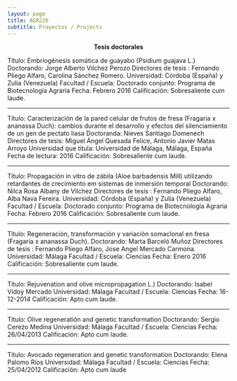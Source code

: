 ```yaml
---
layout: page
title: AGR226
subtitle: Proyectos / Projects
---
```


<center><b>Tesis doctorales</b></center>

Título: Embriogénesis somática de guayabo (Psidium guajava L.) 
Doctorando: Jorge Alberto Vilchez Perozo
Directores de tesis :  Fernando Pliego Alfaro, Carolina Sánchez Romero.
Universidad: Córdoba (España) y Zulia (Venezuela)
Facultad / Escuela: Doctorado conjunto: Programa de Biotecnología Agraria
Fecha: Febrero 2016
Calificación:  Sobresaliente cum laude.

---

Título: Caracterización de la pared celular de frutos de fresa (Fragaria x ananassa Duch): cambios
durante el desarrollo y efectos del silenciamiento de un gen de pectato liasa
Doctoranda: Nieves Santiago Domenech
Directores de tesis: Miguel Ángel Quesada Felice, Antonio Javier Matas Arroyo
Universidad que titula: Universidad de Málaga, Málaga, España
Fecha de lectura: 2016
Calificación:  Sobresaliente cum laude.

---

Título: Propagación in vitro de zábila (Aloe barbadensis Mill) utilizando retardantes de crecimiento em sistemas de inmersión temporal 
Doctorando: Nilca Rosa Albany de Vilchez
Directores de tesis :  Fernando Pliego Alfaro, Alba Nava Fereira.
Universidad: Córdoba (España) y Zulia (Venezuela)
Facultad / Escuela: Doctorado conjunto: Programa de Biotecnología Agraria
Fecha: Febrero 2016
Calificación:  Sobresaliente cum laude.

---

Título: Regeneración, transformación y variación somaclonal en fresa (Fragaria x ananassa Duch). 
Doctorando: Marta Barceló Muñoz 
Directores de tesis :  Fernando Pliego Alfaro, Jose Angel Mercado Carmona.
Universidad: Málaga
Facultad / Escuela: Ciencias 
Fecha: Enero 2016
Calificación:  Sobresaliente cum laude.

---

Título: Rejuvenation and olive micropropagation L.)
Doctorando:  Isabel Vidoy Mercado 
Universidad: Málaga
Facultad / Escuela: Ciencias
Fecha: 16-12-2014
Calificación: Apto cum laude. 

---

Título: Olive regeneratión and genetic transformation 
Doctorando: Sergio Cerezo Medina
Universidad: Málaga
Facultad / Escuela: Ciencias
Fecha: 26/04/2013
Calificación: Apto cum laude. 

---

Título: Avocado regeneration and genetic transformation 
Doctorando: Elena Palomo Ríos
Universidad: Málaga
Facultad / Escuela: Ciencias
Fecha: 25/04/2012
Calificación: Apto cum laude 

